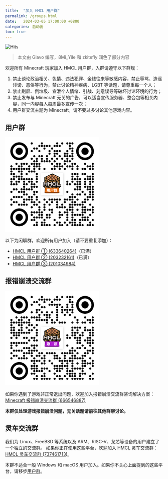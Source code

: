 ```yaml
---
title:  "加入 HMCL 用户群"
permalink: /groups.html
date:   2024-03-05 17:00:00 +0800
categories: 启动器
toc: true
---
```


![Hits](https://hits.seeyoufarm.com/api/count/incr/badge.svg?url=https%3A%2F%2Fdocs.hmcl.net%2Fgroups.html&count_bg=%233E4245&title_bg=%233E4245&icon=&icon_color=%23E7E7E7&title=%F0%9F%91%80&edge_flat=false)

> 本文由 Glavo 编写，8Mi_Yile 和 zkitefly 润色了部分内容

欢迎所有 Minecraft 玩家加入 HMCL 用户群，入群请遵守以下群规：

1. 禁止谈论政治相关、色情、违法犯罪、金钱往来等敏感内容，禁止辱骂、造谣诽谤、恶俗等行为，禁止讨论精神疾病、LGBT 等话题，请尊重每一个人；
2. 禁止刷屏、倒垃圾、宣泄个人情绪、引战、刻意误导等破坏讨论环境的行为；
3. 禁止发布与 Minecraft 无关的广告，可以适当宣传服务器、整合包等相关内容，同一内容每人每周最多宣传一次；
4. 用户群交流主题为 Minecraft，请不要过多讨论其他游戏内容。

## 用户群

![](/assets/img/docs/groups/user-group.png)

以下为闲聊群，欢迎所有用户加入（请不要重复添加）：

- [HMCL 用户群 ① (633640264)](https://qm.qq.com/q/fvJueufsvC)（已满）
- [HMCL 用户群 ② (203232161)](https://qm.qq.com/q/N7hgdNYfy)（已满）
- [HMCL 用户群 ③ (201034984)](https://qm.qq.com/q/7sbMrFm9CE)

## 报错崩溃交流群

![](/assets/img/docs/groups/crash.png)

如果你遇到了游戏非正常退出问题，欢迎加入报错崩溃交流群咨询解决方案：[Minecraft 报错崩溃交流群 (666546887)](https://qm.qq.com/q/nG0Ti1kJri)

**本群仅处理游戏报错崩溃问题，无关话题请前往其他群聊讨论。**

## 灵车交流群

我们为 Linux、FreeBSD 等系统以及 ARM、RISC-V、龙芯等设备的用户建立了一个独立的交流群。
如果你正在使用这些平台，欢迎加入 HMCL 灵车交流群：[HMCL 灵车交流群 (737461713)](https://qm.qq.com/q/C935haj8xW)。

本群不适合一般 Windows 和 macOS 用户加入。如果你不关心上面提到的这些平台，请移步[用户群](#用户群)。
